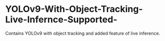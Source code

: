 # YOLOv9-With-Object-Tracking-Live-Infernce-Supported-
Contains YOLOv9 with object tracking and added feature of live inference.
